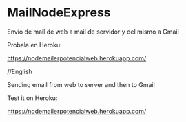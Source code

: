 # MailNodeExpress
Envío de mail de web a mail de servidor y del mismo a Gmail

Probala en Heroku:

https://nodemailerpotencialweb.herokuapp.com/ 


//English

Sending email from web to server and then to Gmail

Test it on Heroku:

https://nodemailerpotencialweb.herokuapp.com/ 
